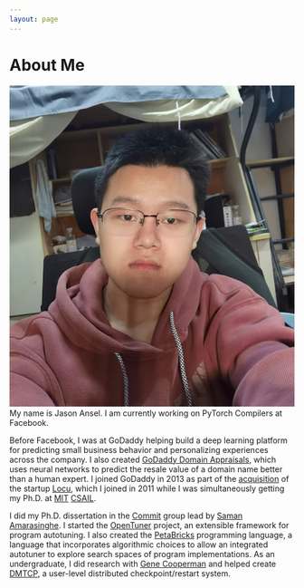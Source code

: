 ```yaml
---
layout: page
---
```


# About Me

<!-- <img src="/images/avatar.jpg" class="floatpic" width="200" height="300"> -->
<img src="/images/avatar.jpg" class="floatpic">
My name is Jason Ansel.  I am currently working on PyTorch Compilers
at Facebook.

Before Facebook, I was at GoDaddy helping build a deep learning platform
for predicting small business behavior and personalizing experiences across
the company.  I also created [GoDaddy Domain Appraisals], which uses neural
networks to predict the resale value of a domain name better than a human
expert.  I joined GoDaddy in 2013 as part of the [acquisition] of the startup
[Locu], which I joined in 2011 while I was simultaneously getting my Ph.D. at
[MIT][MIT] [CSAIL].

I did my Ph.D. dissertation in the [Commit] group lead by  [Saman Amarasinghe].
I started the [OpenTuner] project, an extensible framework for program
autotuning.  I also created the [PetaBricks] programming language, a language
that incorporates algorithmic choices to allow an integrated autotuner to
explore search spaces of program implementations.  As an undergraduate, I did
research with [Gene Cooperman] and helped create [DMTCP], a user-level
distributed checkpoint/restart system.

[GoDaddy Domain Appraisals]: https://www.godaddy.com/engineering/2019/07/26/domain-name-valuation/
[acquisition]: http://allthingsd.com/20130819/godaddy-acquires-merchant-finder-startup-locu-for-70-million/
[CSAIL]: http://www.csail.mit.edu/
[DMTCP]: http://dmtcp.sourceforge.net/
[Gene Cooperman]: http://www.ccs.neu.edu/home/gene/
[Locu]: http://locu.com/
[MIT]: http://www.mit.edu/
[OpenTuner]: http://opentuner.org/
[PetaBricks]: http://projects.csail.mit.edu/petabricks/
[Commit]: http://groups.csail.mit.edu/commit/
[Saman Amarasinghe]: http://people.csail.mit.edu/saman/

